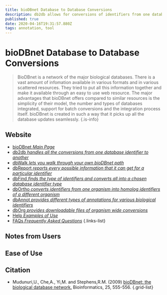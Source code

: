 ```yaml
---
title: bioDBnet Database to Database Conversions
description: db2db allows for conversions of identifiers from one database to other database identifiers or annotations.
published: true
date: 2020-04-16T19:31:57.880Z
tags: annotation, tool
---
```


# bioDBnet Database to Database Conversions

> BioDBnet is a network of the major biological databases. There is a vast amount of infomation available in various formats and in various scattered resources. They tried to put all this information together and make it available through an easy to use web resource. The major advantages that bioDBnet offers compared to similar resources is the simplicity of their model, the number and types of databases integrated, support for batch conversions and the integration process itself. bioDBnet is created in such a way that it picks up all the database updates seamlessly.
{.is-info}

## Website

- [bioDBnet *Main Page*](https://biodbnet-abcc.ncifcrf.gov/)
- [db2db *handles all the conversions from one database identifier to another*](https://biodbnet-abcc.ncifcrf.gov/db/db2db.php)
- [dbWalk *lets you walk through your own bioDBnet path*](https://biodbnet-abcc.ncifcrf.gov/db/dbWalk.php)
- [dbReport *reports every possible information that it can get for a particular identifier*](https://biodbnet-abcc.ncifcrf.gov/db/dbReport.php)
- [dbFind *finds the type of identifiers and converts all into a chosen database identifier type*](https://biodbnet-abcc.ncifcrf.gov/db/dbFind.php)
- [dbOrtho *converts identifiers from one organism into homolog identifiers of a different organism*](https://biodbnet-abcc.ncifcrf.gov/db/dbOrtho.php)
- [dbAnnot *provides different types of annotations for various biological identifiers*](https://biodbnet-abcc.ncifcrf.gov/db/dbAnnot.php)
- [dbOrg *provides downloadable files of organism wide conversions*](https://biodbnet-abcc.ncifcrf.gov/db/dbOrg.php)
- [Help *Examples of Use*](https://biodbnet-abcc.ncifcrf.gov/dbInfo/examples.php)
- [FAQs *Frequently Asked Questions*](https://biodbnet-abcc.ncifcrf.gov/dbInfo/faq.php)
{.links-list}

## Notes from Users 

## Ease of Use

## Citation

- Mudunuri,U., Che,A., Yi,M. and Stephens,R.M. (2009) [bioDBnet: the biological database network.](http://bioinformatics.oxfordjournals.org/content/25/4/555.full.pdf+html) Bioinformatics, 25, 555-556.
{.grid-list}